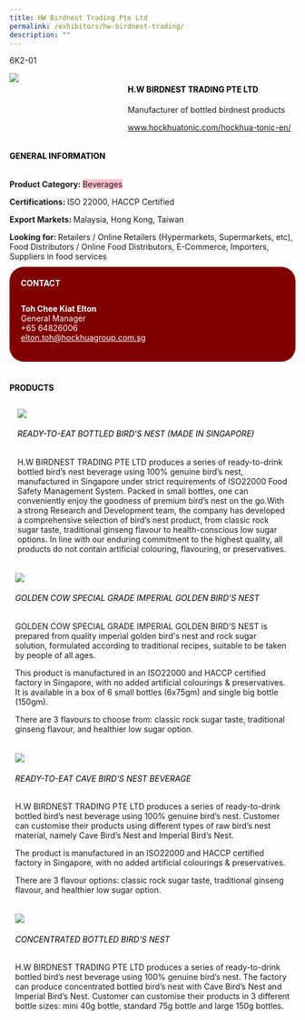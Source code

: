 ```yaml
---
title: HW Birdnest Trading Pte Ltd
permalink: /exhibitors/hw-birdnest-trading/
description: ""
---
```

<div class="flex-paragraph">
		<!--hi there! this is a comment and will provide you with instructional guides-->
		<!--insert booth number here!-->
		<p style="text-transform: uppercase">6k2-01</p></div>
			<div style="display: flex; flex-wrap: wrap;" class="flex-container">
				<!--insert DOWNLOAD link of company logo between the " marks!-->
			<div style="flex: 1 1 40%; display: block;" class="card sgds"><img src="https://drive.google.com/uc?id=1tjUG_fXKKRtholcoV30clvGFFunzdEJ5&amp;export=download"></div>
	<div style="flex: 1 1 58%; display: block; margin-left: 3px" class="card-sgds">
		<h4 style="text-transform: uppercase; color: black;"><!--insert the exhibitor's name between the <b> tags here--><b>H.W Birdnest trading pte ltd</b></h4><!--insert the exhibitor's description between the <p> tags here--><p>Manufacturer of bottled birdnest products</p>
		<!--insert the exhibitor's website link, making sure there is "https:// www." present please. make sure the entire https link goes in between the " marks--><p><a target="_blank" href="https://www.hockhuatonic.com/hockhua-tonic-en/"><!--insert the www website link here (no need for https)-->www.hockhuatonic.com/hockhua-tonic-en/</a></p>
	</div>
</div>
<body>
	<h4 style="text-transform: uppercase; color: black;"><b>General Information</b></h4>
		<div style="display: flex; flex-wrap: wrap;" class="flex-container">
			<div style="flex: 1 1 65%; display: block; align-self: stretch" class="card sgds">
			<div class="flex-paragraph">
			<p><b>Product Category: </b><span style="background-color: pink; border-radius: 10 px;"><!--insert the exhibitor's pdt cat between the <p> tags here-->Beverages</span></p> 
				<p><b>Certifications: </b><!--insert all the exhibitor's certifications between the </b> and </p> here-->ISO 22000, HACCP Certified</p>
			<p><b>Export Markets: </b><!--insert all the exhibitor's export markets between the </b> and </p> here-->Malaysia, Hong Kong, Taiwan</p>
			<p style="margin-bottom: 10px;"><b>Looking for: </b><!--insert all the exhibitor's potential business partners between the </b> and </p> here-->Retailers / Online Retailers (Hypermarkets, Supermarkets, etc), Food Distributors / Online Food Distributors, E-Commerce, Importers, Suppliers in food services</p>
			</div>
		</div>
		<div style="flex: 1 1 35%; padding: 10px; display: block; background-color: maroon; border-radius: 25px; align-self: center;" class="card sgds">
		<h4 style="color: white; margin-top: 10px; margin-left: 10px;">CONTACT</h4>
		<div class="flex-paragraph">
			<!--replace with exhibitor's: -->
			<p style="padding: 10px; color: white;"><b><!-- POC name-->Toh Chee Kiat Elton</b><br><!-- designation-->General Manager<br><!--contact number-->+65 64826006<br><!-- for linking purposes, insert their email after "mailto:"...--><a style="color: white;" href="mailto:elton.toh@hockhuagroup.com.sg"><!--...and also include the display email before </a> here-->elton.toh@hockhuagroup.com.sg</a></p>
		</div>
			</div>
		</div>
	<br>
		<h4 style="text-transform: uppercase; color: black;"><b>products</b></h4>
<div style="display: flex; flex-wrap: wrap;">
&nbsp; <div style="flex: 1 1 47%; margin: 10px; display: block;" class="card sgds"><!--insert the exhibitor's DOWNLOAD image for product between the " marks here-->
	<div style="display: block;" class="flex-image"><img src="https://drive.google.com/uc?id=1jhtZ0fSkZM-m8rc_ypmMX8mJmNlxHOp9&amp;export=download"></div>
	<div class="flex-paragraph">
		<h6 style="text-transform: uppercase; color: black;"><!--insert product name before </h6> and product description after <p>-->Ready-to-eat Bottled Bird's Nest (Made in Singapore)</h6>
		<p>H.W BIRDNEST TRADING PTE LTD produces a series of ready-to-drink bottled bird’s nest beverage using 100% genuine bird’s nest, manufactured in Singapore under strict requirements of ISO22000 Food Safety Management System. Packed in small bottles, one can conveniently enjoy the goodness of premium bird’s nest on the go.With a strong Research and Development team, the company has developed a comprehensive selection of bird’s nest product, from classic rock sugar taste, traditional ginseng flavour to health-conscious low sugar options. In line with our enduring commitment to the highest quality, all products do not contain artificial colouring, flavouring, or preservatives.</p></div>
	</div>
		<div style="flex: 1 1 47%; margin: 10px; display: block;" class="card sgds">
		<div style="display: block;" class="flex-image"><img src="https://drive.google.com/uc?id=1WVng3ZLFn9Vd568USJ6T3OYvGRgRldDy&amp;export=download"></div>
	<div class="flex-paragraph">
		<h6 style="text-transform: uppercase; color: black;">  
GOLDEN COW Special Grade Imperial Golden Bird's Nest</h6>
		<p>GOLDEN COW SPECIAL GRADE IMPERIAL GOLDEN BIRD’S NEST is prepared from quality imperial golden bird's nest and rock sugar solution, formulated according to traditional recipes, suitable to be taken by people of all ages.

This product is manufactured in an ISO22000 and HACCP certified factory in Singapore, with no added artificial colourings & preservatives. It is available in a box of 6 small bottles (6x75gm) and single big bottle (150gm).

There are 3 flavours to choose from: classic rock sugar taste, traditional ginseng flavour, and healthier low sugar option.</p>
		</div>
	</div>
		<div style="flex: 1 1 47%; margin: 10px; display: block;" class="card sgds">
		<div style="display: block;" class="flex-image"><img src="https://drive.google.com/uc?id=1vRHLNgXi7MeFQCm-DaOTo9isOl--b3A1&amp;export=download"></div>
	<div class="flex-paragraph">
		<h6 style="text-transform: uppercase; color: black;">Ready-to-eat Cave Bird's Nest Beverage</h6>
		<p>H.W BIRDNEST TRADING PTE LTD produces a series of ready-to-drink bottled bird’s nest beverage using 100% genuine bird’s nest. Customer can customise their products using different types of raw bird’s nest material, namely Cave Bird’s Nest and Imperial Bird’s Nest.

The product is manufactured in an ISO22000 and HACCP certified factory in Singapore, with no added artificial colourings & preservatives.

There are 3 flavour options: classic rock sugar taste, traditional ginseng flavour, and healthier low sugar option.</p></div>
		</div>
		<div style="flex: 1 1 47%; margin: 10px; display: block;" class="card sgds">
		<div style="display: block;" class="flex-image"><img src="https://drive.google.com/uc?id=1PyyNdV59IZyIeAMSA9h2K3u05YlmeI1h&amp;export=download"></div>
	<div class="flex-paragraph">
		<h6 style="text-transform: uppercase; color: black;">Concentrated Bottled Bird's Nest</h6>
		<p>H.W BIRDNEST TRADING PTE LTD produces a series of ready-to-drink bottled bird’s nest beverage using 100% genuine bird’s nest. The factory can produce concentrated bottled bird’s nest with Cave Bird’s Nest and Imperial Bird’s Nest. Customer can customise their products in 3 different bottle sizes: mini 40g bottle, standard 75g bottle and large 150g bottles.</p></div>
	</div>
	</div>